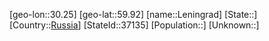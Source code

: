 ﻿---
location: [59.92,30.25]
type: City
tags:
- geo/City


SpocWebEntityId: 31939
isDeleted: false
confidential: public

---
[geo-lon::30.25]
[geo-lat::59.92]
[name::Leningrad]
[State::]
[Country::[Russia](geo/Continent/Europe/Russia.md)]
[StateId::37135]
[Population::]
[Unknown::]

